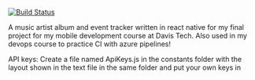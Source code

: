 [![Build Status](https://dev.azure.com/DevOpsWilliamsOrg/DevOpsWilliamsProject/_apis/build/status%2FLillyLaFrog.setlist?branchName=main)](https://dev.azure.com/DevOpsWilliamsOrg/DevOpsWilliamsProject/_build/latest?definitionId=2&branchName=main)

A music artist album and event tracker written in react native for my final project for my mobile development course at Davis Tech.
Also used in my devops course to practice CI with azure pipelines!

API keys: Create a file named ApiKeys.js in the constants folder with the layout shown in the text file in the same folder and put your own keys in
